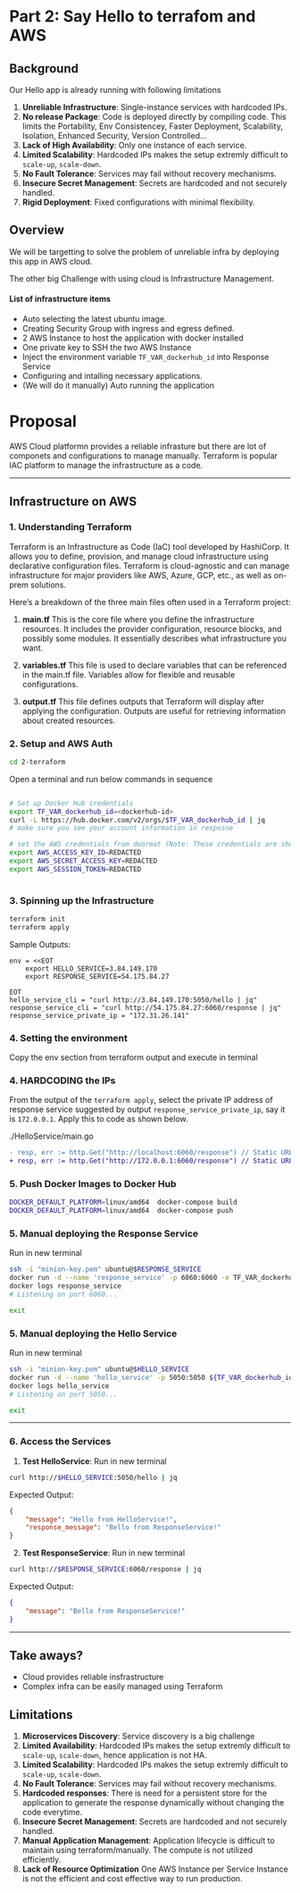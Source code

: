 
# Part 2: Say Hello to terrafom and AWS

## Background

Our Hello app is already running with following limitations
1. **Unreliable Infrastructure**: Single-instance services with hardcoded IPs.
2. **No release Package**: Code is deployed directly by compiling code. This limits the Portability, Env Consistencey, Faster Deployment, Scalability, Isolation, Enhanced Security, Version Controlled...
3. **Lack of High Availability**: Only one instance of each service.
4. **Limited Scalability**: Hardcoded IPs makes the setup extremly difficult to `scale-up`, `scale-down`.
5. **No Fault Tolerance**: Services may fail without recovery mechanisms.
6. **Insecure Secret Management**: Secrets are hardcoded and not securely handled.
7. **Rigid Deployment**: Fixed configurations with minimal flexibility.


## Overview
We will be targetting to solve the problem of unreliable infra by deploying this app in AWS cloud.

The other big Challenge with using cloud is Infrastructure Management.
#### List of infrastructure items
- Auto selecting the latest ubuntu image.
- Creating Security Group with ingress and egress defined.
- 2 AWS Instance to host the application with docker installed
- One private key to SSH the two AWS Instance
- Inject the environment variable `TF_VAR_dockerhub_id` into Response Service
- Configuring and intalling necessary applications.
- (We will do it manually) Auto running the application

# Proposal
AWS Cloud platformn provides a reliable infrasture but there are lot of componets and configurations to manage manually. Terraform is popular IAC platform to manage the infrastructure as a code.

---

## Infrastructure on AWS

### 1. **Understanding Terraform**
Terraform is an Infrastructure as Code (IaC) tool developed by HashiCorp. It allows you to define, provision, and manage cloud infrastructure using declarative configuration files. Terraform is cloud-agnostic and can manage infrastructure for major providers like AWS, Azure, GCP, etc., as well as on-prem solutions.

Here’s a breakdown of the three main files often used in a Terraform project:

1. **main.tf**
This is the core file where you define the infrastructure resources. It includes the provider configuration, resource blocks, and possibly some modules. It essentially describes what infrastructure you want.

2. **variables.tf**
This file is used to declare variables that can be referenced in the main.tf file. Variables allow for flexible and reusable configurations.

3. **output.tf**
This file defines outputs that Terraform will display after applying the configuration. Outputs are useful for retrieving information about created resources.

### 2. **Setup and AWS Auth**
```bash
cd 2-terraform
```

Open a terminal and run below commands in sequence
```bash

# Set up Docker Hub credentials  
export TF_VAR_dockerhub_id=<dockerhub-id>
curl -L https://hub.docker.com/v2/orgs/$TF_VAR_dockerhub_id | jq
# make sure you see your account information in resposne

# set the AWS credentials from doormat (Note: These credentials are short lived hence you may need to redo this steps)
export AWS_ACCESS_KEY_ID=REDACTED
export AWS_SECRET_ACCESS_KEY=REDACTED
export AWS_SESSION_TOKEN=REDACTED
                  
```

### 3. **Spinning up the Infrastructure**

```bash
terraform init
terraform apply

```

Sample Outputs:
```
env = <<EOT
    export HELLO_SERVICE=3.84.149.170
    export RESPONSE_SERVICE=54.175.84.27

EOT
hello_service_cli = "curl http://3.84.149.170:5050/hello | jq"
response_service_cli = "curl http://54.175.84.27:6060/response | jq"
response_service_private_ip = "172.31.26.141"
```

### 4. **Setting the environment**
Copy the env section from terraform output and execute in terminal

### 4. **HARDCODING the IPs**
From the output of the `terraform apply`, select the private IP address of response service suggested by output `response_service_private_ip`, say it is `172.0.0.1`. 
Apply this to code as shown below.

./HelloService/main.go 
```diff
- resp, err := http.Get("http://localhost:6060/response") // Static URL
+ resp, err := http.Get("http://172.0.0.1:6060/response") // Static URL

```

### 5. **Push Docker Images to Docker Hub**

```bash
DOCKER_DEFAULT_PLATFORM=linux/amd64  docker-compose build
DOCKER_DEFAULT_PLATFORM=linux/amd64  docker-compose push
```

### 5. **Manual deploying the Response Service**
Run in new terminal
```bash
ssh -i "minion-key.pem" ubuntu@$RESPONSE_SERVICE
docker run -d --name 'response_service' -p 6060:6060 -e TF_VAR_dockerhub_id=${TF_VAR_dockerhub_id} ${TF_VAR_dockerhub_id}/responseservice:latest
docker logs response_service
# Listening on port 6060...

exit
```


### 5. **Manual deploying the Hello Service**
Run in new terminal
```bash
ssh -i "minion-key.pem" ubuntu@$HELLO_SERVICE
docker run -d --name 'hello_service' -p 5050:5050 ${TF_VAR_dockerhub_id}/helloservice:latest
docker logs hello_service
# Listening on port 5050...

exit
```

---


### 6. **Access the Services**

1. **Test HelloService**:
Run in new terminal
```bash
curl http://$HELLO_SERVICE:5050/hello | jq
```

Expected Output:
```json
{
    "message": "Hello from HelloService!",
    "response_message": "Bello from ResponseService!"
}
```

2. **Test ResponseService**:
Run in new terminal
```bash
curl http://$RESPONSE_SERVICE:6060/response | jq
```

Expected Output:
```json
{
    "message": "Bello from ResponseService!"
}
```

---

## Take aways?
- Cloud provides reliable insfrastructure
- Complex infra can be easily managed using Terraform


## Limitations
1. **Microservices Discovery**: Service discovery is a big challenge
2. **Limited Availability**: Hardcoded IPs makes the setup extremly difficult to `scale-up`, `scale-down`, hence application is not HA.
3. **Limited Scalability**: Hardcoded IPs makes the setup extremly difficult to `scale-up`, `scale-down`.
4. **No Fault Tolerance**: Services may fail without recovery mechanisms.
5. **Hardcoded responses**: There is need for a persistent store for the application to generate the response dynamically without changing the code everytime.
6. **Insecure Secret Management**: Secrets are hardcoded and not securely handled.
7. **Manual Application Management**: Application lifecycle is difficult to maintain using terraform/manually. The compute is not utilized efficiently.
8. **Lack of Resource Optimization** One AWS Instance per Service Instance is not the efficient and cost effective way to run production.
